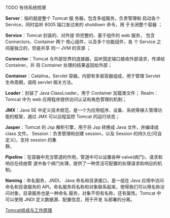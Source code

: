 TODO 有待系统梳理

**Server**：指的就是整个 Tomcat 服 务器，包含多组服务，负责管理和 启动各个 Service，同时监听 8005 端口发过来的 shutdown 命令，用 于关闭整个容器 ；

**Service**：Tomcat 封装的、对外提 供完整的、基于组件的 web 服务， 包含 Connectors、Container 两个 核心组件，以及多个功能组件，各 个 Service 之间是独立的，但是共享 同一 JVM 的资源 ；

**Connector**：Tomcat 与外部世界的连接器，监听固定端口接收外部请求，传递给 Container，并 将 Container 处理的结果返回给外部；

**Container**：Catalina，Servlet 容器，内部有多层容器组成，用于管理 Servlet 生命周期，调用 servlet 相关方法。

**Loader**：封装了 Java ClassLoader，用于 Container 加载类文件； Realm：Tomcat 中为 web 应用程序提供访问认证和角色管理的机制；

**JMX**：Java SE 中定义技术规范，是一个为应用程序、设备、系统等植入管理功能的框架，通过 JMX 可以远程监控 Tomcat 的运行状态；

**Jasper**：Tomcat 的 Jsp 解析引擎，用于将 Jsp 转换成 Java 文件，并编译成 class 文件。 Session：负责管理和创建 session，以及 Session 的持久化\(可自定义\)，支持 session 的集  
群。

**Pipeline**：在容器中充当管道的作用，管道中可以设置各种 valve\(阀门\)，请求和响应在经由管 道中各个阀门处理，提供了一种灵活可配置的处理请求和响应的机制。

**Naming**：命名服务，JNDI， Java 命名和目录接口，是一组在 Java 应用中访问命名和目录服务的 API。命名服务将名称和对象联系起来，使得我们可以用名称访问对象，目录服务也是一种命名 服务，对象不但有名称，还有属性。Tomcat 中可以使用 JNDI 定义数据源、配置信息，用于开发 与部署的分离。

  




  


[Tomcat组成与工作原理](https://juejin.im/post/58eb5fdda0bb9f00692a78fc)

  




